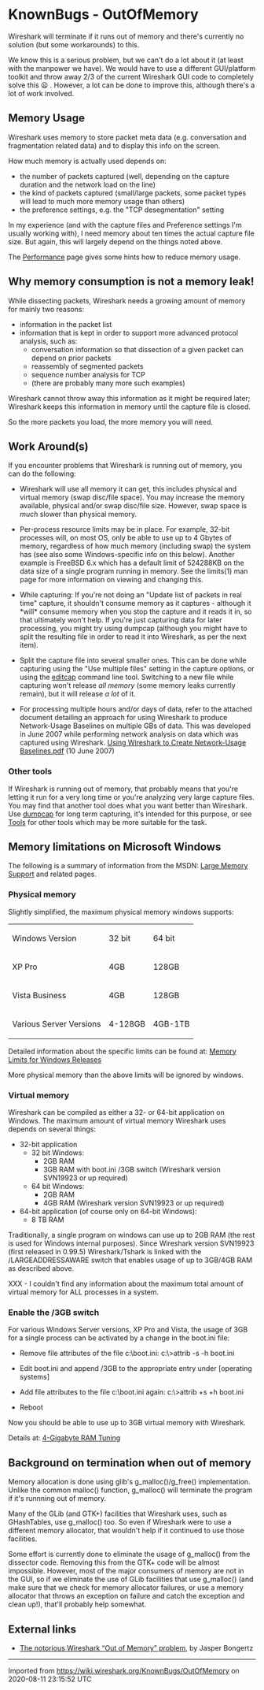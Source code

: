 # KnownBugs - OutOfMemory

Wireshark will terminate if it runs out of memory and there's currently no solution (but some workarounds) to this.

We know this is a serious problem, but we can't do a lot about it (at least with the manpower we have). We would have to use a different GUI/platform toolkit and throw away 2/3 of the current Wireshark GUI code to completely solve this :frowning: . However, a lot can be done to improve this, although there's a lot of work involved.

## Memory Usage

Wireshark uses memory to store packet meta data (e.g. conversation and fragmentation related data) and to display this info on the screen.

How much memory is actually used depends on:

  - the number of packets captured (well, depending on the capture duration and the network load on the line)
  - the kind of packets captured (small/large packets, some packet types will lead to much more memory usage than others)
  - the preference settings, e.g. the "TCP desegmentation" setting

In my experience (and with the capture files and Preference settings I'm usually working with), I need memory about ten times the actual capture file size. But again, this will largely depend on the things noted above.

The [Performance](/Performance) page gives some hints how to reduce memory usage.

## Why memory consumption is not a memory leak\!

While dissecting packets, Wireshark needs a growing amount of memory for mainly two reasons:

  - information in the packet list
  - information that is kept in order to support more advanced protocol analysis, such as:
      - conversation information so that dissection of a given packet can depend on prior packets
      - reassembly of segmented packets
      - sequence number analysis for TCP
      - (there are probably many more such examples)

Wireshark cannot throw away this information as it might be required later; Wireshark keeps this information in memory until the capture file is closed.

So the more packets you load, the more memory you will need.

## Work Around(s)

If you encounter problems that Wireshark is running out of memory, you can do the following:

  - Wireshark will use all memory it can get, this includes physical and virtual memory (swap disc/file space). You may increase the memory available, physical and/or swap disc/file size. However, swap space is *much* slower than physical memory.

  - Per-process resource limits may be in place. For example, 32-bit processes will, on most OS, only be able to use up to 4 Gbytes of memory, regardless of how much memory (including swap) the system has (see also some Windows-specific info on this below). Another example is FreeBSD 6.x which has a default limit of 524288KB on the data size of a single program running in memory. See the limits(1) man page for more information on viewing and changing this.

  - While capturing: If you're not doing an "Update list of packets in real time" capture, it shouldn't consume memory as it captures - although it \*will\* consume memory when you stop the capture and it reads it in, so that ultimately won't help. If you're just capturing data for later processing, you might try using dumpcap (although you might have to split the resulting file in order to read it into Wireshark, as per the next item).

  - Split the capture file into several smaller ones. This can be done while capturing using the "Use multiple files" setting in the capture options, or using the [editcap](http://www.wireshark.org/docs/man-pages/editcap.html) command line tool. Switching to a new file while capturing won't release *all memory* (some memory leaks currently remain), but it will release *a lot* of it.

  - For processing multiple hours and/or days of data, refer to the attached document detailing an approach for using Wireshark to produce Network-Usage Baselines on multiple GBs of data. This was developed in June 2007 while performing network analysis on data which was captured using Wireshark. [Using Wireshark to Create Network-Usage Baselines.pdf](uploads/__moin_import__/attachments/KnownBugs/OutOfMemory/Using-Wireshark-to-Create-Network-Usage-Baselines.pdf) (10 June 2007)

### Other tools

If Wireshark is running out of memory, that probably means that you're letting it run for a very long time or you're analyzing very large capture files. You may find that another tool does what you want better than Wireshark. Use [dumpcap](http://www.wireshark.org/docs/man-pages/dumpcap.html) for long term capturing, it's intended for this purpose, or see [Tools](/Tools) for other tools which may be more suitable for the task.

## Memory limitations on Microsoft Windows

The following is a summary of information from the MSDN: [Large Memory Support](http://msdn.microsoft.com/en-us/library/windows/desktop/aa366718%28v=vs.85%29.aspx) and related pages.

### Physical memory

Slightly simplified, the maximum physical memory windows supports:

<div>

<table>
<tbody>
<tr class="odd">
<td><p>Windows Version</p></td>
<td><p>32 bit</p></td>
<td><p>64 bit</p></td>
</tr>
<tr class="even">
<td><p>XP Pro</p></td>
<td><p>4GB</p></td>
<td><p>128GB</p></td>
</tr>
<tr class="odd">
<td><p>Vista Business</p></td>
<td><p>4GB</p></td>
<td><p>128GB</p></td>
</tr>
<tr class="even">
<td><p>Various Server Versions</p></td>
<td><p>4-128GB</p></td>
<td><p>4GB-1TB</p></td>
</tr>
</tbody>
</table>

</div>

Detailed information about the specific limits can be found at: [Memory Limits for Windows Releases](http://msdn.microsoft.com/en-us/library/windows/desktop/aa366778%28v=vs.85%29.aspx)

More physical memory than the above limits will be ignored by windows.

### Virtual memory

Wireshark can be compiled as either a 32- or 64-bit application on Windows. The maximum amount of virtual memory Wireshark uses depends on several things:

  - 32-bit application
      - 32 bit Windows:
          - 2GB RAM
          - 3GB RAM with boot.ini /3GB switch (Wireshark version SVN19923 or up required)
      - 64 bit Windows:
          - 2GB RAM
          - 4GB RAM (Wireshark version SVN19923 or up required)
  - 64-bit application (of course only on 64-bit Windows):
      - 8 TB RAM

Traditionally, a single program on windows can use up to 2GB RAM (the rest is used for Windows internal purposes). Since Wireshark version SVN19923 (first released in 0.99.5) Wireshark/Tshark is linked with the /LARGEADDRESSAWARE switch that enables usage of up to 3GB/4GB RAM as described above.

XXX - I couldn't find any information about the maximum total amount of virtual memory for ALL processes in a system.

### Enable the /3GB switch

For various Windows Server versions, XP Pro and Vista, the usage of 3GB for a single process can be activated by a change in the boot.ini file:

  - Remove file attributes of the file c:\\boot.ini: c:\\\>attrib -s -h boot.ini

  - Edit boot.ini and append /3GB to the appropriate entry under \[operating systems\]

  - Add file attributes to the file c:\\boot.ini again: c:\\\>attrib +s +h boot.ini

  - Reboot

Now you should be able to use up to 3GB virtual memory with Wireshark.

Details at: [4-Gigabyte RAM Tuning](http://msdn.microsoft.com/en-us/library/windows/desktop/bb613473%28v=vs.85%29.aspx)

## Background on termination when out of memory

Memory allocation is done using glib's g\_malloc()/g\_free() implementation. Unlike the common malloc() function, g\_malloc() will terminate the program if it's runnning out of memory.

Many of the GLib (and GTK+) facilities that Wireshark uses, such as GHashTables, use g\_malloc() too. So even if Wireshark were to use a different memory allocator, that wouldn't help if it continued to use those facilities.

Some effort is currently done to eliminate the usage of g\_malloc() from the dissector code. Removing this from the GTK+ code will be almost impossible. However, most of the major consumers of memory are not in the GUI, so if we eliminate the use of GLib facilities that use g\_malloc() (and make sure that we check for memory allocator failures, or use a memory allocator that throws an exception on failure and catch the exception and clean up\!), that'll probably help somewhat.

## External links

  - [The notorious Wireshark “Out of Memory” problem](http://blog.packet-foo.com/2013/05/the-notorious-wireshark-out-of-memory-problem/), by Jasper Bongertz

---

Imported from https://wiki.wireshark.org/KnownBugs/OutOfMemory on 2020-08-11 23:15:52 UTC
